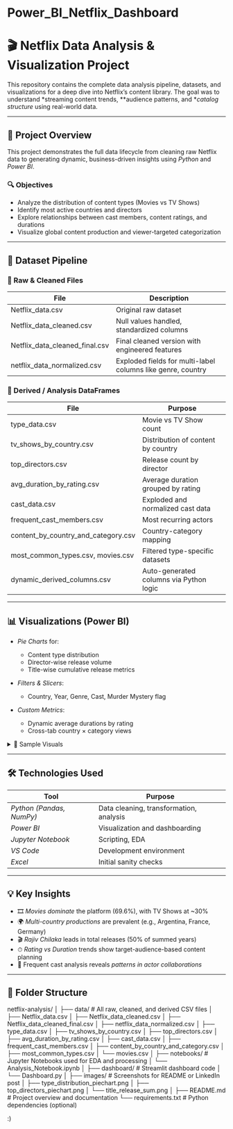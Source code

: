 # Power_BI_Netflix_Dashboard
# 🎬 Netflix Data Analysis & Visualization Project

This repository contains the complete data analysis pipeline, datasets, and visualizations for a deep dive into Netflix’s content library. The goal was to understand *streaming content trends, **audience patterns, and **catalog structure* using real-world data.

---

## 📌 Project Overview

This project demonstrates the full data lifecycle from cleaning raw Netflix data to generating dynamic, business-driven insights using *Python* and *Power BI*.

### 🔍 Objectives
- Analyze the distribution of content types (Movies vs TV Shows)
- Identify most active countries and directors
- Explore relationships between cast members, content ratings, and durations
- Visualize global content production and viewer-targeted categorization

---

## 🧱 Dataset Pipeline

### 📁 Raw & Cleaned Files
| File | Description |
|------|-------------|
| Netflix_data.csv | Original raw dataset |
| Netflix_data_cleaned.csv | Null values handled, standardized columns |
| Netflix_data_cleaned_final.csv | Final cleaned version with engineered features |
| netflix_data_normalized.csv | Exploded fields for multi-label columns like genre, country |

### 🧪 Derived / Analysis DataFrames
| File | Purpose |
|------|---------|
| type_data.csv | Movie vs TV Show count |
| tv_shows_by_country.csv | Distribution of content by country |
| top_directors.csv | Release count by director |
| avg_duration_by_rating.csv | Average duration grouped by rating |
| cast_data.csv | Exploded and normalized cast data |
| frequent_cast_members.csv | Most recurring actors |
| content_by_country_and_category.csv | Country-category mapping |
| most_common_types.csv, movies.csv | Filtered type-specific datasets |
| dynamic_derived_columns.csv | Auto-generated columns via Python logic |

---

## 📊 Visualizations (Power BI)

- *Pie Charts* for:
  - Content type distribution
  - Director-wise release volume
  - Title-wise cumulative release metrics

- *Filters & Slicers*:
  - Country, Year, Genre, Cast, Murder Mystery flag

- *Custom Metrics*:
  - Dynamic average durations by rating
  - Cross-tab country × category views

<details>
<summary>🔎 Sample Visuals</summary>

![Screenshot 2025-05-22 141149](https://github.com/user-attachments/assets/717982d9-9edc-4478-95a2-f4a81b6c8add)
![Screenshot 2025-05-22 141342](https://github.com/user-attachments/assets/7764a0c6-c256-47dc-a602-f81adc3f5626)
![Screenshot 2025-05-22 141425](https://github.com/user-attachments/assets/4f613eda-f534-431b-8574-00886970b4c9)

</details>

---

## 🛠 Technologies Used

| Tool | Purpose |
|------|---------|
| *Python (Pandas, NumPy)* | Data cleaning, transformation, analysis |
| *Power BI* | Visualization and dashboarding |
| *Jupyter Notebook* | Scripting, EDA |
| *VS Code* | Development environment |
| *Excel* | Initial sanity checks |

---

## 💡 Key Insights

- 🎞 *Movies dominate* the platform (69.6%), with TV Shows at ~30%
- 🌍 *Multi-country productions* are prevalent (e.g., Argentina, France, Germany)
- 🎬 *Rajiv Chilaka* leads in total releases (50% of summed years)
- ⏱ *Rating vs Duration* trends show target-audience-based content planning
- 👥 Frequent cast analysis reveals *patterns in actor collaborations*

---

## 📂 Folder Structure
netflix-analysis/
│
├── data/                          # All raw, cleaned, and derived CSV files
│   ├── Netflix_data.csv
│   ├── Netflix_data_cleaned.csv
│   ├── Netflix_data_cleaned_final.csv
│   ├── netflix_data_normalized.csv
│   ├── type_data.csv
│   ├── tv_shows_by_country.csv
│   ├── top_directors.csv
│   ├── avg_duration_by_rating.csv
│   ├── cast_data.csv
│   ├── frequent_cast_members.csv
│   ├── content_by_country_and_category.csv
│   ├── most_common_types.csv
│   └── movies.csv
│
├── notebooks/                    # Jupyter Notebooks used for EDA and processing
│   └── Analysis_Notebook.ipynb
│
├── dashboard/                    # Streamlit dashboard code
│   └── Dashboard.py
│
├── images/                       # Screenshots for README or LinkedIn post
│   ├── type_distribution_piechart.png
│   ├── top_directors_piechart.png
│   └── title_release_sum.png
│
├── README.md                     # Project overview and documentation
└── requirements.txt              # Python dependencies (optional)

:)
